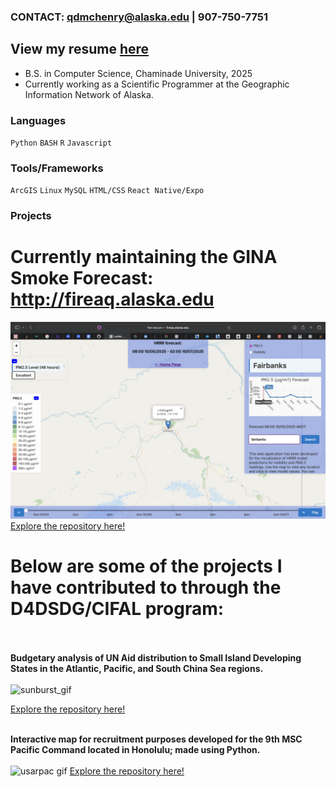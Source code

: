 ### CONTACT: qdmchenry@alaska.edu | 907-750-7751 <br>
## View my resume [here](Resume-2.pdf)
- B.S. in Computer Science, Chaminade University, 2025
- Currently working as a Scientific Programmer at the Geographic Information Network of Alaska.
### Languages <br>
`Python` `BASH` `R` `Javascript`  <br>
### Tools/Frameworks
`ArcGIS` `Linux` `MySQL` `HTML/CSS` `React Native/Expo` <br>
### Projects

# Currently maintaining the GINA Smoke Forecast: http://fireaq.alaska.edu <br>

![ss](https://github.com/QuinnMcHenry/FireAQ-Website/blob/25ee8233dea27934ff886141afc71afd3e26d9ba/site_screenshot.png)
[Explore the repository here!](https://github.com/QuinnMcHenry/FireAQ-Website)

# Below are some of the projects I have contributed to through the D4DSDG/CIFAL program:<br><br>
<b>Budgetary analysis of UN Aid distribution to Small Island Developing States in the Atlantic, Pacific, and South China Sea regions.</b><br><br>
![sunburst_gif](https://github.com/QuinnMcHenry/QuinnMcHenry/assets/113555832/848654f1-ea17-48e7-a369-17225407ef10) <br>

[Explore the repository here!](https://github.com/NSF-ALL-SPICE-Alliance/CIFAL-Honolulu-ROI-SIDS)<br><br>

<b>Interactive map for recruitment purposes developed for the 9th MSC Pacific Command located in Honolulu; made using Python.</b><br><br>
![usarpac gif](https://github.com/user-attachments/assets/42412dd0-a440-402b-af2d-dd4109ca4c14)
[Explore the repository here!](https://github.com/QuinnMcHenry/USARPAC_Map)<br><br>


